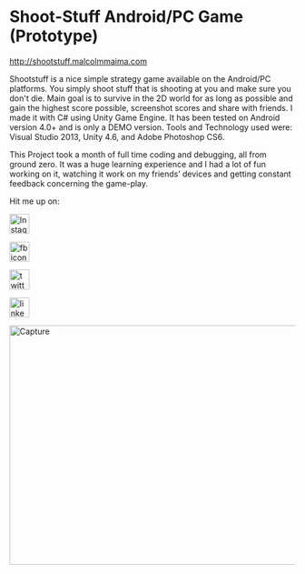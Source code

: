 # Shoot-Stuff Android/PC Game (Prototype)
 
http://shootstuff.malcolmmaima.com 

Shootstuff is a nice simple strategy game available on the Android/PC platforms. You simply shoot stuff that is
shooting at you and make sure you don't die. Main goal is to survive in the 2D world for as long as possible and 
gain the highest score possible, screenshot scores and share with friends. I made it with C# using Unity Game Engine.
It has been tested on Android version 4.0+ and is only a DEMO version. Tools and Technology used were: Visual Studio 2013,
Unity 4.6, and Adobe Photoshop CS6. 

This Project took a month of full time coding and debugging, all from ground zero. It was a huge learning experience 
and I had a lot of fun working on it, watching it work on my friends’ devices and getting constant feedback concerning
the game-play.

Hit me up on:
<p>
<a href="https://www.instagram.com/malcolmmaima" target="_blank"><img class="alignleft wp-image-2418 size-full" src="http://www.malcolmmaima.com/wp-content/uploads/2014/12/Instagram.png" alt="Instagram" width="35" height="35"></a>

<a href="https://www.facebook.com/malcolmmaima" target="_blank"><img class="alignleft wp-image-2421 size-full" src="http://www.malcolmmaima.com/wp-content/uploads/2014/12/fbicon.png" alt="fbicon" width="35" height="35"></a>

<a href="https://twitter.com/malcolmmaima" target="_blank"><img class="alignleft wp-image-2420 size-full" src="http://www.malcolmmaima.com/wp-content/uploads/2014/12/twittericon.png" alt="twittericon" width="35" height="35"></a>

<a href="https://ke.linkedin.com/in/malcolmmaima" target="_blank"><img class="alignleft wp-image-2419 size-full" src="http://www.malcolmmaima.com/wp-content/uploads/2014/12/linkedinicon.png" alt="linkedinicon" width="35" height="35"></a>
</p>
<p>
    <a href="http://shootstuff.malcolmmaima.com/">
    <img class=" wp-image-2403 alignleft" width="1000" height="421" alt="Capture" src="http://www.malcolmmaima.com/wp-content/uploads/2015/06/Capture-1024x576.jpg"></img>

</a>



</p>
